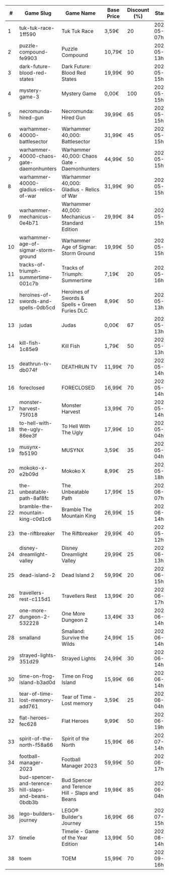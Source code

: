 |#|Game Slug|Game Name|Base Price|Discount (%)|Starts|Ends|
|---|---|---|---|---|---|---|
|1|tuk-tuk-race-1ff590|Tuk Tuk Race|3,59€|20|2023-05-25 07h|2023-06-01 07h|
|2|puzzle-compound-fe9903|Puzzle Compound|10,79€|10|2023-05-25 13h|2023-06-01 13h|
|3|dark-future-blood-red-states|Dark Future: Blood Red States|19,99€|90|2023-05-25 15h|2023-06-01 15h|
|4|mystery-game-3|Mystery Game|0,00€|100|2023-05-25 15h|2023-06-01 15h|
|5|necromunda-hired-gun|Necromunda: Hired Gun|39,99€|65|2023-05-25 15h|2023-06-01 15h|
|6|warhammer-40000-battlesector|Warhammer 40,000: Battlesector|31,99€|45|2023-05-25 15h|2023-06-01 15h|
|7|warhammer-40000-chaos-gate-daemonhunters|Warhammer 40,000: Chaos Gate - Daemonhunters|44,99€|50|2023-05-25 15h|2023-06-01 15h|
|8|warhammer-40000-gladius-relics-of-war|Warhammer 40,000: Gladius - Relics of War|31,99€|90|2023-05-25 15h|2023-06-01 15h|
|9|warhammer-mechanicus-0e4b71|Warhammer 40,000: Mechanicus - Standard Edition|29,99€|84|2023-05-25 15h|2023-06-01 15h|
|10|warhammer-age-of-sigmar-storm-ground|Warhammer Age of Sigmar: Storm Ground|19,99€|50|2023-05-25 15h|2023-06-01 15h|
|11|tracks-of-triumph-summertime-001c7b|Tracks of Triumph: Summertime|7,19€|20|2023-05-27 16h|2023-06-03 16h|
|12|heroines-of-swords-and-spells-0db5cd|Heroines of Swords & Spells + Green Furies DLC|8,99€|50|2023-05-29 13h|2023-06-05 13h|
|13|judas|Judas|0,00€|67|2023-05-29 13h|2023-06-05 13h|
|14|kill-fish-1c85e9|Kill Fish|1,79€|50|2023-05-29 13h|2023-06-05 13h|
|15|deathrun-tv-db074f|DEATHRUN TV|11,99€|70|2023-05-29 14h|2023-06-05 14h|
|16|foreclosed|FORECLOSED|16,99€|70|2023-05-29 14h|2023-06-05 14h|
|17|monster-harvest-75f018|Monster Harvest|13,99€|70|2023-05-29 14h|2023-06-05 14h|
|18|to-hell-with-the-ugly-86ee3f|To Hell With The Ugly|17,99€|10|2023-05-30 04h|2023-06-06 04h|
|19|musynx-fb5190|MUSYNX|3,59€|35|2023-05-31 04h|2023-06-07 04h|
|20|mokoko-x-e2b09d|Mokoko X|8,99€|25|2023-05-26 18h|2023-06-09 18h|
|21|the-unbeatable-path-8af8fc|The Unbeatable Path|17,99€|15|2023-06-01 07h|2023-06-11 07h|
|22|bramble-the-mountain-king-c0d1c6|Bramble The Mountain King|26,99€|15|2023-06-05 14h|2023-06-12 14h|
|23|the-riftbreaker|The Riftbreaker|29,99€|40|2023-05-29 12h|2023-06-15 12h|
|24|disney-dreamlight-valley|Disney Dreamlight Valley|29,99€|25|2023-06-02 13h|2023-06-15 13h|
|25|dead-island-2|Dead Island 2|59,99€|20|2023-06-06 15h|2023-06-15 15h|
|26|travellers-rest-c115d1|Travellers Rest|13,99€|20|2023-06-01 17h|2023-06-15 17h|
|27|one-more-dungeon-2-532228|One More Dungeon 2|13,49€|33|2023-06-09 14h|2023-06-18 14h|
|28|smalland|Smalland: Survive the Wilds|24,99€|15|2023-06-12 14h|2023-06-19 14h|
|29|strayed-lights-351d29|Strayed Lights|24,99€|30|2023-06-13 14h|2023-06-25 14h|
|30|time-on-frog-island-b3ad0d|Time on Frog Island|15,99€|66|2023-06-19 14h|2023-06-26 14h|
|31|tear-of-time-lost-memory-add761|Tear of Time - Lost memory|3,59€|25|2023-06-21 04h|2023-06-28 04h|
|32|flat-heroes-fec628|Flat Heroes|9,99€|50|2023-06-16 19h|2023-06-28 19h|
|33|spirit-of-the-north-f58a66|Spirit of the North|15,99€|66|2023-07-03 14h|2023-07-10 14h|
|34|football-manager-2023|Football Manager 2023|59,99€|50|2023-06-22 17h|2023-07-13 17h|
|35|bud-spencer-and-terence-hill-slaps-and-beans-0bdb3b|Bud Spencer and Terence Hill - Slaps and Beans|19,98€|85|2023-06-16 04h|2023-08-02 04h|
|36|lego-builders-journey|LEGO® Builder's Journey|16,99€|66|2023-07-31 15h|2023-08-07 15h|
|37|timelie|Timelie - Game of the Year Edition|13,99€|50|2023-08-01 14h|2023-08-15 14h|
|38|toem|TOEM|15,99€|70|2023-09-11 16h|2023-09-24 16h|
